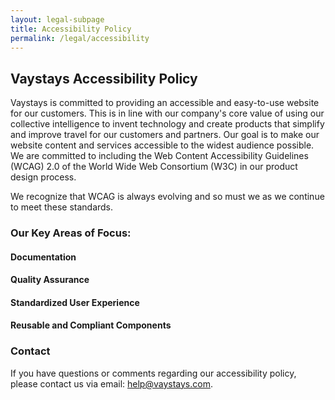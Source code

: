 ```yaml
---
layout: legal-subpage
title: Accessibility Policy
permalink: /legal/accessibility
---
```


## Vaystays Accessibility Policy

Vaystays is committed to providing an accessible and easy-to-use website for our customers. This is in line with our company's core value of using our collective intelligence to invent technology and create products that simplify and improve travel for our customers and partners.
Our goal is to make our website content and services accessible to the widest audience possible. We are committed to including the Web Content Accessibility Guidelines (WCAG) 2.0 of the World Wide Web Consortium (W3C) in our product design process.

We recognize that WCAG is always evolving and so must we as we continue to meet these standards.

### Our Key Areas of Focus:

#### Documentation

#### Quality Assurance

#### Standardized User Experience

#### Reusable and Compliant Components

### Contact

If you have questions or comments regarding our accessibility policy, please contact us via email: [help@vaystays.com](mailto:help@vaystays.com).
